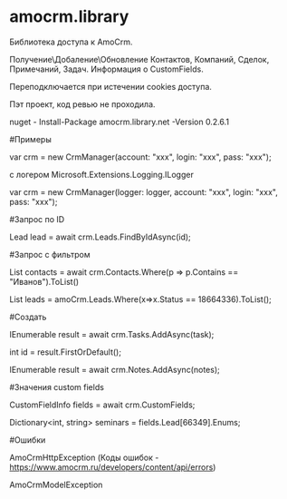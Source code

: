 # amocrm.library

Библиотека доступа к AmoCrm.

Получение\Добаление\Обновление Контактов, Компаний, Сделок, Примечаний, Задач. Информация о CustomFields.

Переподключается при истечении cookies доступа.

Пэт проект, код ревью не проходила.

nuget - Install-Package amocrm.library.net -Version 0.2.6.1


#Примеры

var crm = new CrmManager(account: "xxx", login: "xxx", pass: "xxx");

с логером Microsoft.Extensions.Logging.ILogger

var crm = new CrmManager(logger: logger, account: "xxx", login: "xxx", pass: "xxx");

#Запрос по ID

Lead lead = await crm.Leads.FindByIdAsync(id);

#Запрос с фильтром

List<Contact> contacts = await crm.Contacts.Where(p => p.Contains == "Иванов").ToList()
  
List<Lead> leads = amoCrm.Leads.Where(x=>x.Status == 18664336).ToList();

#Создать

IEnumerable<int> result = await crm.Tasks.AddAsync(task);
  
int id = result.FirstOrDefault();

IEnumerable<int> result = await crm.Notes.AddAsync(notes);

#Значения custom fields

CustomFieldInfo fields = await crm.CustomFields;

Dictionary<int, string> seminars = fields.Lead[66349].Enums;

#Ошибки

AmoCrmHttpException (Коды ошибок - https://www.amocrm.ru/developers/content/api/errors)

AmoCrmModelException
